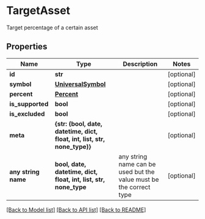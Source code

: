 # TargetAsset

Target percentage of a certain asset

## Properties
Name | Type | Description | Notes
------------ | ------------- | ------------- | -------------
**id** | **str** |  | [optional] 
**symbol** | [**UniversalSymbol**](UniversalSymbol.md) |  | [optional] 
**percent** | [**Percent**](Percent.md) |  | [optional] 
**is_supported** | **bool** |  | [optional] 
**is_excluded** | **bool** |  | [optional] 
**meta** | **{str: (bool, date, datetime, dict, float, int, list, str, none_type)}** |  | [optional] 
**any string name** | **bool, date, datetime, dict, float, int, list, str, none_type** | any string name can be used but the value must be the correct type | [optional]

[[Back to Model list]](../README.md#documentation-for-models) [[Back to API list]](../README.md#documentation-for-api-endpoints) [[Back to README]](../README.md)


